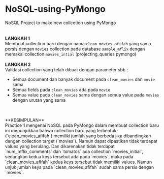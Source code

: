 # NoSQL-using-PyMongo
NoSQL Project to make new collcetion using PyMongo
<br>
<br>
<br>
**LANGKAH 1** <br>
Membuat collection baru dengan nama `clean_movies_afifah` yang sama persis dengan `movies` collection pada database `sample_mflix` dengan memakai collection `movies_intial` (projecting_queries pymongo)
<br>
<br>
**LANGKAH 2** <br>
Validasi collection yang telah dibuat dengan parameter sbb :
- Semua document dan banyak document pada `clean_movies` dan `movie` sama
- Semua fields pada `clean_movies` ada pada `movie`
- Semua value pada `clean_movies` sama dengan semua value pada `movies` dengan urutan yang sama
<br>
<br>
**KESIMPULAN**<br>
Practice 1 mengenai NoSQL pada PyMongo dalam membuat collection baru ini menunjukkan bahwa collection baru yang terbentuk (`clean_movies_afifah`) memiliki jumlah yang berbeda jika dibandingkan dengan collection target (`movies`). Namun dapat dipastikan tidak terdapat values yang berulang. Dan dikarenakan tidak terdapat `num_mflix_comments` dan `tomatos` ada collection `movies_initial`, sedangkan kedua keys tersebut ada pada `movies`, maka pada `clean_movies_afifah` kedua keys tersebut tidak memiliki values. Namun unjuk jumlah keys pada `clean_movies_afifah` sudah sama persis dengan `movies`.
